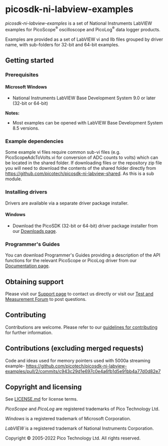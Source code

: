 # picosdk-ni-labview-examples

*picosdk-ni-labview-examples* is a set of National Instruments LabVIEW examples for PicoScope<sup>®</sup> oscilloscope and PicoLog<sup>®</sup> data logger products.

Examples are provided as a set of LabVIEW vi and llb files grouped by driver name, with sub-folders for 32-bit and 64-bit examples.

## Getting started

### Prerequisites

#### Microsoft Windows

* National Instruments LabVIEW Base Development System 9.0 or later (32-bit or 64-bit)

**Notes:** 

* Most examples can be opened with LabVIEW Base Development System 8.5 versions.

### Example dependencies

Some example vi files require common sub-vi files (e.g. PicoScopeAdcToVolts.vi for conversion of ADC counts to volts) which can be located in the shared folder.
If downloading files or the repository zip file you will need to download the contents of the shared folder directly from https://github.com/picotech/picosdk-ni-labview-shared. As this is a sub module.

### Installing drivers

Drivers are available via a separate driver package installer.

#### Windows

* Download the PicoSDK (32-bit or 64-bit) driver package installer from our [Downloads page](https://www.picotech.com/downloads).

### Programmer's Guides

You can download Programmer's Guides providing a description of the API functions for the relevant PicoScope or PicoLog driver from our [Documentation page](https://www.picotech.com/library/documentation).

## Obtaining support

Please visit our [Support page](https://www.picotech.com/tech-support) to contact us directly or visit our [Test and Measurement Forum](https://www.picotech.com/support/forum20.html) to post questions.

## Contributing

Contributions are welcome. Please refer to our [guidelines for contributing](.github/CONTRIBUTING.md) for further information.

## Contributions (excluding merged requests)

Code and ideas used for memory pointers used with 5000a streaming example-
https://github.com/picotech/picosdk-ni-labview-examples/pull/2/commits/c943c29d1e697c0e4a6fb1d5e91bb4a77d0d82e7

## Copyright and licensing

See [LICENSE.md](LICENSE.md) for license terms.

*PicoScope* and *PicoLog* are registered trademarks of Pico Technology Ltd. 

*Windows* is a registered trademark of Microsoft Corporation.

*LabVIEW* is a registered trademark of National Instruments Corporation.

Copyright © 2005-2022 Pico Technology Ltd. All rights reserved.

